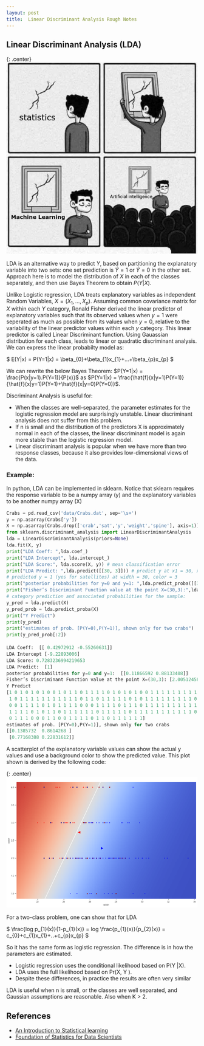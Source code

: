 ```yaml
---
layout: post
title:  Linear Discriminant Analysis Rough Notes
---
```

## Linear Discriminant Analysis (LDA)

{: .center}
![stats_meme ](/images/post16/stats_meme.jpeg "Statistics")

LDA is an alternative way to predict $Y$, based on partitioning the explanatory variable into two sets: one set prediction
is $\hat{Y}=1$ or $\hat{Y}=0$ in the other set. Approach here is to model the distribution of $X$ in each of the classes 
separately, and then use Bayes Theorem to obtain $P(Y |X)$. 

Unlike Logistic regression, LDA treats explanatory variables as independent Random Variables, $X = (X_{1},...,X_{p})$. 
Assuming common covariance matrix for $X$ within each $Y$ category, Ronald Fisher derived the linear predictor of 
explanatory variables such that its observed values when $y=1$ were seperated as much as possible from its values 
when $y=0$, relative to the variability of the linear predictor values within each $y$ category. This linear predictor 
is called Linear Discriminant function. Using Gauassian distribution for each class, leads to linear or quadratic 
discriminant analysis. We can express the linear probabilty model as:

$
E(Y|x) = P(Y=1|x) = \beta_{0}+\beta_{1}x_{1}+...+\beta_{p}x_{p}
$


We can rewrite the below Bayes Theorem: $P(Y=1|x) = \frac{P(x|y=1).P(Y=1)}{P(x)}$ as  $P(Y=1|x) = \frac{\hat{f}(x|y=1)P(Y=1)}{\hat{f}(x|y=1)P(Y=1)+\hat{f}(x|y=0)P(Y=0)}$.

Discriminant Analysis is useful for:

- When the classes are well-separated, the parameter estimates for the logistic regression model are surprisingly
unstable. Linear discriminant analysis does not suffer from this problem.
- If n is small and the distribution of the predictors X is approximately normal in each of the classes, the linear
discriminant model is again more stable than the logistic regression model.
- Linear discriminant analysis is popular when we have more than two response classes, because it also provides
low-dimensional views of the data.

### Example:
In python, LDA can be implemented in sklearn. Notice that sklearn requires the response variable to be a numpy array (y) 
and the explanatory variables to be another numpy array (X)
```python
Crabs = pd.read_csv('data/Crabs.dat', sep='\s+')
y = np.asarray(Crabs['y'])
X = np.asarray(Crabs.drop(['crab','sat','y','weight','spine'], axis=1))
from sklearn.discriminant_analysis import LinearDiscriminantAnalysis
lda = LinearDiscriminantAnalysis(priors=None)
lda.fit(X, y)
print("LDA Coeff: ",lda.coef_)
print("LDA Intercept", lda.intercept_)
print("LDA Score:", lda.score(X, y)) # mean classification error
print("LDA Predict: ",lda.predict([[30, 3]])) # predict y at x1 = 30, x2 = 3
# predicted y = 1 (yes for satellites) at width = 30, color = 3
print("posterior probabilities for y=0 and y=1: ",lda.predict_proba([[30, 3]]))
print("Fisher’s Discriminant Function value at the point X=(30,3):",lda.decision_function([[30, 3]]))
# category prediction and associated probabilities for the sample:
y_pred = lda.predict(X)
y_pred_prob = lda.predict_proba(X)
print("Y Predict")
print(y_pred)
print("estimates of prob. [P(Y=0),P(Y=1)], shown only for two crabs")
print(y_pred_prob[:2]) 

LDA Coeff:  [[ 0.42972912 -0.55260631]]
LDA Intercept [-9.22893006]
LDA Score: 0.7283236994219653
LDA Predict:  [1]
posterior probabilities for y=0 and y=1:  [[0.11866592 0.88133408]]
Fisher’s Discriminant Function value at the point X=(30,3): [2.00512458]
Y Predict
[1 0 1 0 1 0 1 0 0 1 0 1 1 0 1 1 1 1 0 1 0 1 0 1 0 0 1 1 1 1 1 1 1 1 1 0 1
 1 0 1 1 1 1 1 1 1 1 1 1 1 0 1 1 0 1 1 1 1 1 0 1 0 1 1 1 1 1 1 1 1 1 0 0 1
 0 0 1 1 1 1 0 1 0 1 1 1 1 0 0 0 1 1 1 1 0 1 1 1 0 1 1 1 1 1 1 1 1 1 1 1 1
 1 1 1 1 0 1 0 1 1 0 1 1 1 1 1 1 0 1 1 1 1 1 0 1 1 1 1 1 1 1 1 1 1 1 0 1 1
 0 1 1 1 0 0 0 1 1 0 0 1 1 1 1 0 1 1 0 1 1 1 1 1 1]
estimates of prob. [P(Y=0),P(Y=1)], shown only for two crabs
[[0.1385732  0.8614268 ]
 [0.77168388 0.22831612]]
```
A scatterplot of the explanatory variable values can show the actual y values and use a background color to show the 
predicted value. This plot shown is derived by the following code:

{: .center}
![scatter ](/images/post16/scatter.png "Scatter Plot")


For a two-class problem, one can show that for LDA

$
\frac{log p_{1}(x)}{1-p_{1}(x)} = log \frac{p_{1}(x)}{p_{2}(x)} = c_{0}+c_{1}x_{1}+..+c_{p}x_{p}
$

So it has the same form as logistic regression. The difference is in how the parameters are estimated.
- Logistic regression uses the conditional likelihood based on P(Y |X).
- LDA uses the full likelihood based on Pr(X, Y ).
- Despite these differences, in practice the results are often very similar

LDA is useful when n is small, or the classes are well separated, and Gaussian assumptions are reasonable. Also when K > 2.


## References
- [An Introduction to Statistical learning](https://www.statlearning.com/)
- [Foundation of Statistics for Data Scientists](https://www.amazon.com/Foundations-Statistics-Data-Scientists-Statistical/dp/0367748452)
